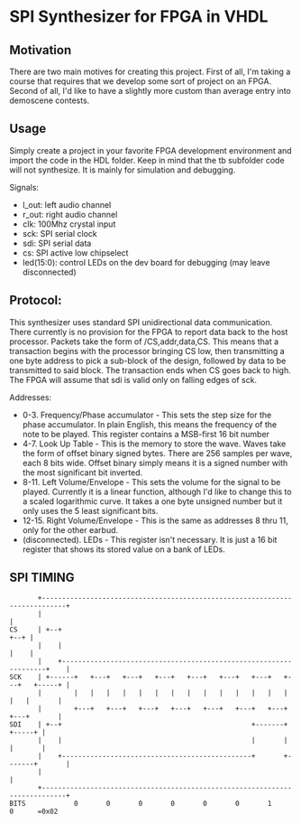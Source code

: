 SPI Synthesizer for FPGA in VHDL
================================

Motivation
----------
There are two main motives for creating this project. First of all, I'm taking a course that requires that we develop some sort of project on an FPGA. Second of all, I'd like to have a slightly more custom than average entry into demoscene contests.

Usage
-----
Simply create a project in your favorite FPGA development environment and import the code in the HDL folder. Keep in mind that the tb subfolder code will not synthesize. It is mainly for simulation and debugging.

Signals:
* l_out: left audio channel
* r_out: right audio channel
* clk: 100Mhz crystal input
* sck: SPI serial clock
* sdi: SPI serial data
* cs: SPI active low chipselect
* led(15:0): control LEDs on the dev board for debugging (may leave disconnected)

Protocol:
---------
This synthesizer uses standard SPI unidirectional data communication. There currently is no provision for the FPGA to report data back to the host processor.
Packets take the form of /CS,addr,data,CS. This means that a transaction begins with the processor bringing CS low, then transmitting a one byte address to pick a sub-block of the design, followed by data to be transmitted to said block. The transaction ends when CS goes back to high.
The FPGA will assume that sdi is valid only on falling edges of sck.

Addresses:

* 0-3. Frequency/Phase accumulator - This sets the step size for the phase accumulator. In plain English, this means the frequency of the note to be played. This register contains a MSB-first 16 bit number
* 4-7. Look Up Table - This is the memory to store the wave. Waves take the form of offset binary signed bytes. There are 256 samples per wave, each 8 bits wide. Offset binary simply means it is a signed number with the most significant bit inverted. 
* 8-11. Left Volume/Envelope - This sets the volume for the signal to be played. Currently it is a linear function, although I'd like to change this to a scaled logarithmic curve. It takes a one byte unsigned number but it only uses the 5 least significant bits.
* 12-15. Right Volume/Envelope - This is the same as addresses 8 thru 11, only for the other earbud.
* (disconnected). LEDs - This register isn't necessary. It is just a 16 bit register that shows its stored value on a bank of LEDs.

SPI TIMING
----------
```
       +----------------------------------------------------------------------------+
       |                                                                            |
CS     | +--+                                                                  +--+ |
       |    |                                                                  |    |
       |    +------------------------------------------------------------------+    |
SCK    | +------+   +---+   +---+   +---+   +---+   +---+   +---+   +---+   +-----+ |
       |        |   |   |   |   |   |   |   |   |   |   |   |   |   |   |   |       |
       |        +---+   +---+   +---+   +---+   +---+   +---+   +---+   +---+       |
SDI    | +--+                                               +-------+       +-----+ |
       |    |                                               |       |       |       |
       |    +-----------------------------------------------+       +-------+       |
       |                                                                            |
       +----------------------------------------------------------------------------+
BITS            0       0       0       0       0       0       1       0      =0x02
```
